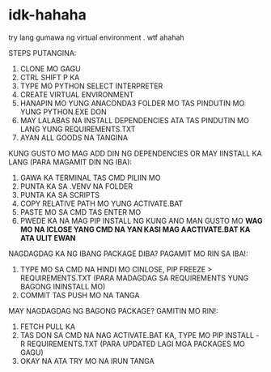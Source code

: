 # idk-hahaha
try lang gumawa ng virtual environment . wtf ahahah

STEPS PUTANGINA:
1. CLONE MO GAGU
2. CTRL SHIFT P KA 
3. TYPE MO PYTHON SELECT INTERPRETER
4. CREATE VIRTUAL ENVIRONMENT
5. HANAPIN MO YUNG ANACONDA3 FOLDER MO TAS PINDUTIN MO YUNG PYTHON.EXE DON
6. MAY LALABAS NA INSTALL DEPENDENCIES ATA TAS PINDUTIN MO LANG YUNG REQUIREMENTS.TXT 
7. AYAN ALL GOODS NA TANGINA 

KUNG GUSTO MO MAG ADD DIN NG DEPENDENCIES OR MAY IINSTALL KA LANG (PARA MAGAMIT DIN NG IBA):
1. GAWA KA TERMINAL TAS CMD PILIIN MO 
2. PUNTA KA SA .VENV NA FOLDER 
3. PUNTA KA SA SCRIPTS
4. COPY RELATIVE PATH MO YUNG ACTIVATE.BAT 
5. PASTE MO SA CMD TAS ENTER MO 
6. PWEDE KA NA MAG PIP INSTALL NG KUNG ANO MAN GUSTO MO 
**WAG MO NA ICLOSE YANG CMD NA YAN KASI MAG AACTIVATE.BAT KA ATA ULIT EWAN**

NAGDAGDAG KA NG IBANG PACKAGE DIBA? PAGAMIT MO RIN SA IBA!:
1. TYPE MO SA CMD NA HINDI MO CINLOSE, PIP FREEZE > REQUIREMENTS.TXT (PARA MADAGDAG SA REQUIREMENTS YUNG BAGONG ININSTALL MO)
2. COMMIT TAS PUSH MO NA TANGA

MAY NAGDAGDAG NG BAGONG PACKAGE? GAMITIN MO RIN!:
1. FETCH PULL KA 
2. TAS DON SA CMD NA NAG ACTIVATE.BAT KA, TYPE MO PIP INSTALL -R REQUIREMENTS.TXT (PARA UPDATED LAGI MGA PACKAGES MO GAGU)
3. OKAY NA ATA TRY MO NA IRUN TANGA
